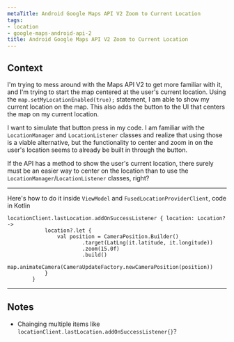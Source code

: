 ```yaml
---
metaTitle: Android Google Maps API V2 Zoom to Current Location
tags:
- location
- google-maps-android-api-2
title: Android Google Maps API V2 Zoom to Current Location
---
```


## Context

I'm trying to mess around with the Maps API V2 to get more familiar with it, and I'm trying to start the map centered at the user's current location. Using the `map.setMyLocationEnabled(true);` statement, I am able to show my current location on the map. This also adds the button to the UI that centers the map on my current location.


I want to simulate that button press in my code. I am familiar with the `LocationManager` and `LocationListener` classes and realize that using those is a viable alternative, but the functionality to center and zoom in on the user's location seems to already be built in through the button.


If the API has a method to show the user's current location, there surely must be an easier way to center on the location than to use the `LocationManager`/`LocationListener` classes, right?



---

Here's how to do it inside `ViewModel` and `FusedLocationProviderClient`, code in Kotlin



```
locationClient.lastLocation.addOnSuccessListener { location: Location? ->
            location?.let {
                val position = CameraPosition.Builder()
                        .target(LatLng(it.latitude, it.longitude))
                        .zoom(15.0f)
                        .build()
                map.animateCamera(CameraUpdateFactory.newCameraPosition(position))
            }
        }

```


---

## Notes

- Chainging multiple items like `locationClient.lastLocation.addOnSuccessListener{}`?
